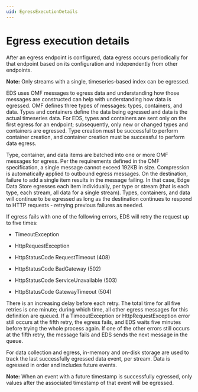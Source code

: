 ```yaml
---
uid: EgressExecutionDetails
---
```


# Egress execution details

After an egress endpoint is configured, data egress occurs periodically for that endpoint based on its configuration and independently from other endpoints. 

**Note:** Only streams with a single, timeseries-based index can be egressed. 

EDS uses OMF messages to egress data and understanding how those messages are constructed can help with understanding how data is egressed. OMF defines three types of messages: types, containers, and data. Types and containers define the data being egressed and data is the actual timeseries data. For EDS, types and containers are sent only on the first egress for an endpoint; subsequently, only new or changed types and containers are egressed. Type creation must be successful to perform container creation, and container creation must be successful to perform data egress.

Type, container, and data items are batched into one or more OMF messages for egress. Per the requirements defined in the OMF specification, a single message cannot exceed 192KB in size. Compression is automatically applied to outbound egress messages. On the destination, failure to add a single item results in the message failing. In that case, Edge Data Store egresses each item individually, per type or stream (that is each type, each stream, all data for a single stream). Types, containers, and data will continue to be egressed as long as the destination continues to respond to HTTP requests - retrying previous failures as needed.

If egress fails with one of the following errors, EDS will retry the request up to five times:

- TimeoutException

- HttpRequestException

- HttpStatusCode RequestTimeout (408)

- HttpStatusCode BadGateway (502)

- HttpStatusCode ServiceUnavailable (503)

- HttpStatusCode GatewayTimeout (504)

There is an increasing delay before each retry. The total time for all five retries is one minute; during which time, all other egress messages for this definition are queued. If a TimeoutException or HttpRequestException error still occurs at the fifth retry, the egress fails, and EDS waits five minutes before trying the whole process again. If one of the other errors still occurs at the fifth retry, the message fails and EDS sends the next message in the queue.

For data collection and egress, in-memory and on-disk storage are used to track the last successfully egressed data event, per stream. Data is egressed in order and includes future events.

**Note:**  When an event with a future timestamp is successfully egressed, only values after the associated timestamp of that event will be egressed.
